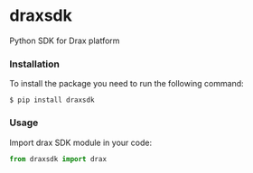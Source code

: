 # draxsdk
Python SDK for Drax platform

### Installation 
To install the package you need to run the following command:

`$ pip install draxsdk`

### Usage 
Import drax SDK module in your code:
```python
from draxsdk import drax

```

